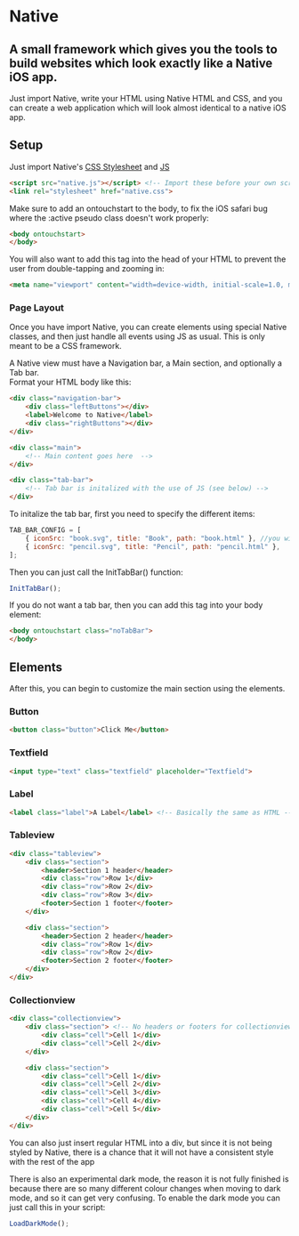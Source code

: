 # Native
## A small framework which gives you the tools to build websites which look exactly like a Native iOS app.

Just import Native, write your HTML using Native HTML and CSS, and you can create a web application which will look almost identical to a native iOS app.

## Setup
Just import Native's [CSS Stylesheet](Src/native.css) and [JS](Src/native.js)
```html
<script src="native.js"></script> <!-- Import these before your own scripts -->
<link rel="stylesheet" href="native.css">
```

Make sure to add an ontouchstart to the body, to fix the iOS safari bug where the :active pseudo class doesn't work properly:
```html
<body ontouchstart>
</body>
```

You will also want to add this tag into the head of your HTML to prevent the user from double-tapping and zooming in:
```html
<meta name="viewport" content="width=device-width, initial-scale=1.0, maximum-scale=1.0, user-scalable=no">
```

### Page Layout
Once you have import Native, you can create elements using special Native classes, and then just handle all events using JS as usual. This is only meant to be a CSS framework.

A Native view must have a Navigation bar, a Main section, and optionally a Tab bar.\
Format your HTML body like this:
```html
<div class="navigation-bar">
    <div class="leftButtons"></div>
    <label>Welcome to Native</label>
    <div class="rightButtons"></div>
</div>

<div class="main">
    <!-- Main content goes here  -->
</div>

<div class="tab-bar">
    <!-- Tab bar is initalized with the use of JS (see below) -->
</div>
```

To initalize the tab bar, first you need to specify the different items:
```javascript
TAB_BAR_CONFIG = [
    { iconSrc: "book.svg", title: "Book", path: "book.html" }, //you will need to have these icons and html files stored locally
    { iconSrc: "pencil.svg", title: "Pencil", path: "pencil.html" },
];
```
Then you can just call the InitTabBar() function:
```javascript
InitTabBar();
```

If you do not want a tab bar, then you can add this tag into your body element:
```html
<body ontouchstart class="noTabBar">
</body>
```

## Elements
After this, you can begin to customize the main section using the elements.

### Button
```html
<button class="button">Click Me</button>
```

### Textfield
```html
<input type="text" class="textfield" placeholder="Textfield">
```

### Label
```html
<label class="label">A Label</label> <!-- Basically the same as HTML -->
```


### Tableview
```html
<div class="tableview">
    <div class="section">
        <header>Section 1 header</header>
        <div class="row">Row 1</div>
        <div class="row">Row 2</div>
        <div class="row">Row 3</div>
        <footer>Section 1 footer</footer>
    </div>

    <div class="section">
        <header>Section 2 header</header>
        <div class="row">Row 1</div>
        <div class="row">Row 2</div>
        <footer>Section 2 footer</footer>
    </div>
</div>
```

### Collectionview
```html
<div class="collectionview">
    <div class="section"> <!-- No headers or footers for collectionviews-->
        <div class="cell">Cell 1</div>
        <div class="cell">Cell 2</div>
    </div>

    <div class="section">
        <div class="cell">Cell 1</div>
        <div class="cell">Cell 2</div>
        <div class="cell">Cell 3</div>
        <div class="cell">Cell 4</div>
        <div class="cell">Cell 5</div>
    </div>
</div>
```

You can also just insert regular HTML into a div, but since it is not being styled by Native, there is a chance that it will not have a consistent style with the rest of the app

There is also an experimental dark mode, the reason it is not fully finished is because there are so many different colour changes when moving to dark mode, and so it can get very confusing. To enable the dark mode you can just call this in your script:
```javascript
LoadDarkMode();
```